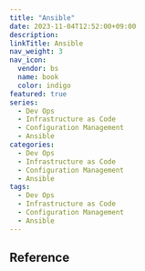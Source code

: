 ```yaml
---
title: "Ansible"
date: 2023-11-04T12:52:00+09:00
description:
linkTitle: Ansible
nav_weight: 3
nav_icon:
  vendor: bs
  name: book
  color: indigo
featured: true
series:
  - Dev Ops
  - Infrastructure as Code
  - Configuration Management
  - Ansible
categories:
  - Dev Ops
  - Infrastructure as Code
  - Configuration Management
  - Ansible
tags:
  - Dev Ops
  - Infrastructure as Code
  - Configuration Management
  - Ansible
---
```


## Reference
